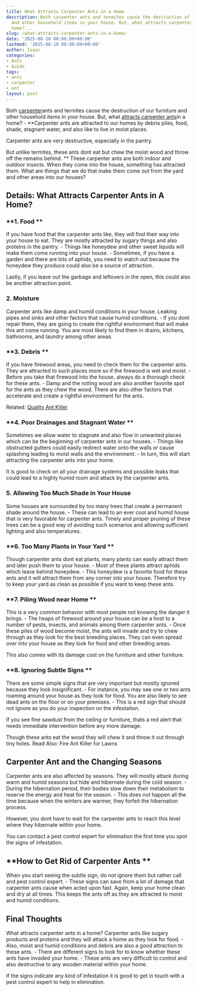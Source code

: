 ```yaml
---
title: What Attracts Carpenter Ants in a Home
description: Both carpenter ants and termites cause the destruction of our furniture
  and other household items in your house. But, what attracts carpenter ants in a
  home?...
slug: /what-attracts-carpenter-ants-in-a-home/
date: '2025-08-10 00:00:00+00:00'
lastmod: '2025-08-10 00:00:00+00:00'
author: Isaac
categories:
- Ants
- Guide
tags:
- ants
- carpenter
- ant
layout: post
---
```

Both [carpenter](https://pestpolicy.com/carpenter-ants-vs-fire-ants/)ants and termites cause the destruction of our furniture and other household items in your house. But, what [attracts carpenter ants](https://pestpolicy.com/best-ant-traps/)in a home? - **Carpenter ants are attracted to our homes by debris piles, food, shade, stagnant water, and also like to live in moist places.

Carpenter ants are very destructive, especially in the pantry.

But unlike termites, these ants dont eat but chew the moist wood and throw off the remains behind. ** These carpenter ants are both indoor and outdoor insects. When they come into the house, something has attracted them. What are things that we do that make them come out from the yard and other areas into our houses?

##  Details: What Attracts Carpenter Ants in A Home?

###  **1. Food **

If you have food that the carpenter ants like, they will find their way into your house to eat. They are mostly attracted by sugary things and also proteins in the pantry. - Things like honeydew and other sweet liquids will make them come running into your house. - Sometimes, if you have a garden and there are lots of aphids, you need to watch out because the honeydew they produce could also be a source of attraction.

Lastly, if you leave out the garbage and leftovers in the open, this could also be another attraction point.

###  **2. Moisture**

Carpenter ants like damp and humid conditions in your house. Leaking pipes and sinks and other factors that cause humid conditions. - If you dont repair them, they are going to create the rightful environment that will make this ant come running. You are most likely to find them in drains, kitchens, bathrooms, and laundry among other areas.

###  **3. Debris **

If you have firewood areas, you need to check them for the carpenter ants. They are attracted to such places more so if the firewood is wet and moist. - Before you take that firewood into the house, always do a thorough check for these ants. - Damp and the rotting wood are also another favorite spot for the ants as they chew the wood. There are also other factors that accelerate and create a rightful environment for the ants.

Related: [Quality Ant Killer](https://pestpolicy.com/best-ant-killer/)

###  **4. Poor Drainages and Stagnant Water **

Sometimes we allow water to stagnate and also flow in unwanted places which can be the beginning of carpenter ants in our houses. - Things like obstructed gutters could easily redirect water onto the walls or cause splashing leading to moist walls and the environment. - In turn, this will start attracting the carpenter ants into your home.

It is good to check on all your drainage systems and possible leaks that could lead to a highly humid room and attack by the carpenter ants.

###  **5. Allowing Too Much Shade in Your House**

Some houses are surrounded by too many trees that create a permanent shade around the house. - These can lead to an ever cool and humid house that is very favorable for carpenter ants. Timely and proper pruning of these trees can be a good way of avoiding such scenarios and allowing sufficient lighting and also temperatures.

###  **6. Too Many Plants in Your Yard **

Though carpenter ants dont eat plants, many plants can easily attract them and later push them to your house. - Most of these plants attract aphids which leave behind honeydew. - This honeydew is a favorite food for these ants and it will attract them from any corner into your house. Therefore try to keep your yard as clean as possible if you want to keep these ants.

###  **7. Piling Wood near Home **

This is a very common behavior with most people not knowing the danger it brings. - The heaps of firewood around your house can be a host to a number of pests, insects, and animals among them carpenter ants. - Once these piles of wood become moist, the ants will invade and try to chew through as they look for the best breeding places. They can even spread over into your house as they look for food and other breeding areas.

This also comes with its damage cost on the furniture and other furniture.

###  **8. Ignoring Subtle Signs **

There are some simple signs that are very important but mostly ignored because they look insignificant. - For instance, you may see one or two ants roaming around your house as they look for food. You are also likely to see dead ants on the floor or on your premises. - This is a red sign that should not ignore as you do your inspection on the infestation.

If you see fine sawdust from the ceiling or furniture, thats a red alert that needs immediate intervention before any more damage.

Though these ants eat the wood they will chew it and throw it out through tiny holes. Read Also: Fire Ant Killer for Lawns

##  Carpenter Ant and the Changing Seasons

Carpenter ants are also affected by seasons. They will mostly attack during warm and humid seasons but hide and hibernate during the cold season. - During the hibernation period, their bodies slow down their metabolism to reserve the energy and heat for the season. - This does not happen all the time because when the winters are warmer, they forfeit the hibernation process.

However, you dont have to wait for the carpenter ants to reach this level where they hibernate within your home.

You can contact a pest control expert for elimination the first time you spot the signs of infestation.

##  **How to Get Rid of Carpenter Ants **

When you start seeing the subtle sign, do not ignore them but rather call and pest control expert. - These signs can save from a lot of damage that carpenter ants cause when acted upon fast. Again, keep your home clean and dry at all times. This keeps the ants off as they are attracted to moist and humid conditions.

##  Final Thoughts

What attracts carpenter ants in a home? Carpenter ants like sugary products and proteins and they will attack a home as they look for food. - Also, moist and humid conditions and debris are also a good attraction to these ants. - There are different signs to look for to know whether these ants have invaded your home. - These ants are very difficult to control and also destructive to any wooden material within your home.

If the signs indicate any kind of infestation it is good to get in touch with a pest control expert to help in elimination.